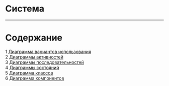 # Система
---

# Содержание
1 [Диаграмма вариантов использования](UseCase/UseCaseDiagram.md)  
2 [Диаграммы активностей](Activity/ActivityDiagramsMenu.md)  
3 [Диаграммы последовательностей](Sequence/SequenceDiagramsMenu.md)  
4 [Диаграммы состояний](State/README.md)  
5 [Диаграмма классов](Class/ClassDiagram.md)  
6 [Диаграмма компонентов](Component/ComponentsDiagram.md)    

